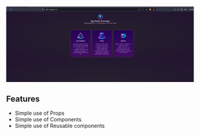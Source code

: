 ![App Preview](./image.png)


## Features

- Simple use of Props
- Simple use of Components
- Simple use of Reusable components